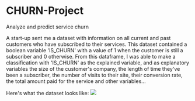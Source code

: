 # CHURN-Project
Analyze and predict service churn

A start-up sent me a dataset with information on all current and past customers who have subscribed to their services. This dataset contained a boolean variable 'IS_CHURN' with a value of 1 when the customer is still a subscriber and 0 otherwise. 
From this dataframe, I was able to make a classification with 'IS_CHURN' as the explained variable, and as explanatory variables the size of the customer's company, the length of time they've been a subscriber, the number of visits to their site, their conversion rate, the total amount paid for the service and other variables...

Here's what the dataset looks like:
![](https://github.com/Mougly9/CHURN-Project/blob/main/Dataframe%20visualization.png)
